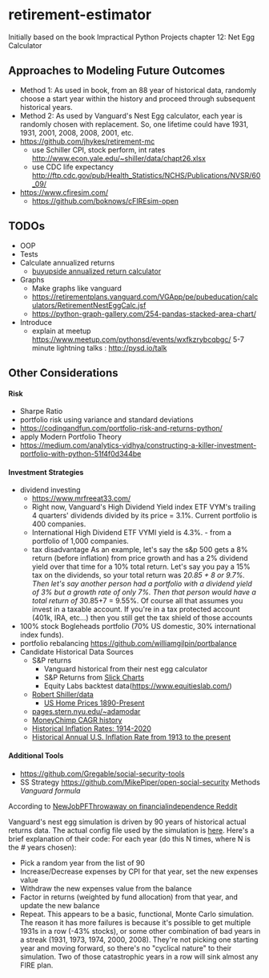 # retirement-estimator
Initially based on the book Impractical Python Projects chapter 12: Net Egg Calculator

## Approaches to Modeling Future Outcomes
- Method 1: As used in book, from an 88 year of historical data, randomly choose a start year within the history and proceed through subsequent historical years.
- Method 2: As used by Vanguard's Nest Egg calculator, each year is randomly chosen with replacement. So, one lifetime could have 1931, 1931, 2001, 2008, 2008, 2001, etc. 
- https://github.com/jhykes/retirement-mc
   - use Schiller CPI, stock perform, int rates http://www.econ.yale.edu/~shiller/data/chapt26.xlsx
   - use CDC life expectancy http://ftp.cdc.gov/pub/Health_Statistics/NCHS/Publications/NVSR/60_09/
- https://www.cfiresim.com/
   - https://github.com/boknows/cFIREsim-open
## TODOs
- OOP
- Tests
- Calculate annualized returns
  - [buyupside annualized return calculator](https://www.buyupside.com/calculators/annualizedreturn.htm)
- Graphs
  - Make graphs like vanguard
  - https://retirementplans.vanguard.com/VGApp/pe/pubeducation/calculators/RetirementNestEggCalc.jsf
  - https://python-graph-gallery.com/254-pandas-stacked-area-chart/
- Introduce
  - explain at meetup https://www.meetup.com/pythonsd/events/wxfkzrybcqbgc/  5-7 minute lightning talks : http://pysd.io/talk  
## Other Considerations
####  Risk
  - Sharpe Ratio
  - portfolio risk using variance and standard deviations 
  - https://codingandfun.com/portfolio-risk-and-returns-python/
  - apply Modern Portfolio Theory 
  - https://medium.com/analytics-vidhya/constructing-a-killer-investment-portfolio-with-python-51f4f0d344be
#### Investment Strategies
  - dividend investing
    - https://www.mrfreeat33.com/
    - Right now, Vanguard's High Dividend Yield index ETF VYM's trailing 4 quarters' dividends divided by its price = 3.1%. Current portfolio is 400 companies.
    - International High Dividend ETF VYMI yield is 4.3%. - from a portfolio of 1,000 companies.
    - tax disadvantage As an example, let's say the s&p 500 gets a 8% return (before inflation) from price growth and has a 2% dividend yield over that time for a 10% total return. Let's say you pay a 15% tax on the dividends, so your total return was 2*0.85 + 8 or 9.7%. Then let's say another person had a portfolio with a dividend yield of 3% but a growth rate of only 7%. Then that person would have a total return of 3*0.85+7 = 9.55%. Of course all that assumes you invest in a taxable account. If you're in a tax protected account (401k, IRA, etc...) then you still get the tax shield of those accounts
  - 100% stock Bogleheads portfolio (70% US domestic, 30% international index funds). 
  - portfolio rebalancing https://github.com/williamgilpin/portbalance
- Candidate Historical Data Sources  
    - S&P returns 
        - Vanguard historical from their nest egg calculator
        - S&P Returns from [Slick Charts](https://www.slickcharts.com/sp500/returns)
        - Equity Labs backtest data(https://www.equitieslab.com/)
    - [Robert Shiller/data](hhttp://www.econ.yale.edu/~shiller/data.htm)
        - [US Home Prices 1890-Present](http://www.econ.yale.edu/~shiller/data.htm)
    - [pages.stern.nyu.edu/~adamodar](http://pages.stern.nyu.edu/~adamodar/New_Home_Page/datafile/histretSP.html)
    - [MoneyChimp CAGR history](http://www.moneychimp.com/features/market_cagr.htm)
    - [Historical Inflation Rates: 1914-2020](https://www.usinflationcalculator.com/inflation/historical-inflation-rates/)
    - [Historical Annual U.S. Inflation Rate from 1913 to the present](https://inflationdata.com/Inflation/Inflation_Rate/HistoricalInflation.aspx)
#### Additional Tools
- https://github.com/Gregable/social-security-tools
- SS Strategy https://github.com/MikePiper/open-social-security
Methods
*Vanguard formula*

According to [NewJobPFThrowaway on financialindependence Reddit](https://www.reddit.com/r/financialindependence/comments/d6wl6q/why_is_the_vanguard_retirement_nest_egg/)

Vanguard's nest egg simulation is driven by 90 years of historical actual returns data. The actual config file used by the simulation is [here](https://retirementplans.vanguard.com//web/angular/app/nesteggcalculator/data/config.json).
Here's a brief explanation of their code:
For each year (do this N times, where N is the # years chosen):
- Pick a random year from the list of 90
- Increase/Decrease expenses by CPI for that year, set the new expenses value
- Withdraw the new expenses value from the balance
- Factor in returns (weighted by fund allocation) from that year, and update the new balance
- Repeat.
This appears to be a basic, functional, Monte Carlo simulation.
The reason it has more failures is because it's possible to get multiple 1931s in a row (-43% stocks), or some other combination of bad years in a streak (1931, 1973, 1974, 2000, 2008). They're not picking one starting year and moving forward, so there's no "cyclical nature" to their simulation. Two of those catastrophic years in a row will sink almost any FIRE plan.


